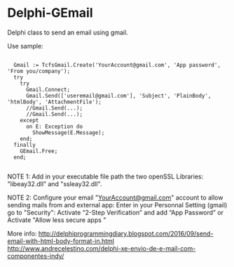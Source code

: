 # Delphi-GEmail
Delphi class to send an email using gmail.

 Use sample:

````Delphi

  Gmail := TcfsGmail.Create('YourAccount@gmail.com', 'App password', 'From you/company');
  try
    try
      Gmail.Connect;
      Gmail.Send(['useremail@gmail.com'], 'Subject', 'PlainBody', 'htmlBody', 'AttachmentFile');
      //Gmail.Send(...);
      //Gmail.Send(...);
    except
      on E: Exception do
        ShowMessage(E.Message);
    end;
  finally
    GEmail.Free;
  end;
  
````

NOTE 1: Add in your executable file path the two openSSL Libraries:  "libeay32.dll"  and  "ssleay32.dll".

NOTE 2: Configure your email "YourAccount@gmail.com" account to allow sending mails from and external app:  Enter in your Personnal Setting (gmail) go to "Security": Activate “2-Step Verification” and add “App Password” or Activate "Allow less secure apps "


More info:
  http://delphiprogrammingdiary.blogspot.com/2016/09/send-email-with-html-body-format-in.html
  http://www.andrecelestino.com/delphi-xe-envio-de-e-mail-com-componentes-indy/

